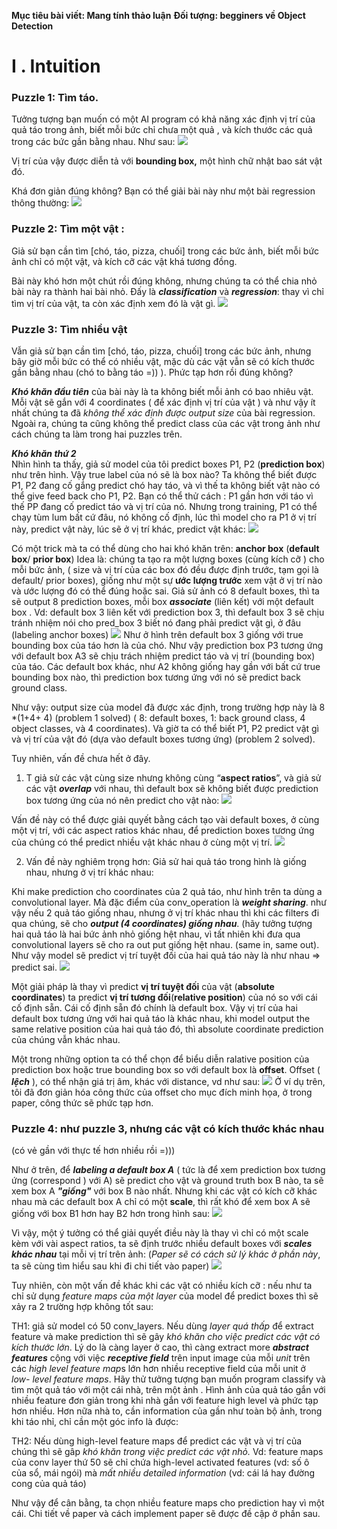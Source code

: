 **Mục tiêu bài viết: Mang tính thảo luận**
**Đối tượng: begginers về Object Detection**
# I . Intuition

### Puzzle 1: Tìm táo.
Tưởng tượng bạn muốn có một AI program có khả năng xác định vị trí của quả táo trong ảnh, biết mỗi bức chỉ chưa một quả , và kích thước các quả trong các bức gần bằng nhau. Như sau:
![](https://images.viblo.asia/269e1a10-3d53-441d-9227-b133cbd474de.jpg)

Vị trí của vậy được diễn tả với **bounding box,** một hình chữ nhật bao sát vật đó.

Khá đơn giản đúng không? Bạn có thể giải bài này như một bài regression thông thường: ![](https://images.viblo.asia/415c68dd-c288-4ccb-9cf6-373603185443.jpg)


### Puzzle 2: Tìm một vật :
Giả sử bạn cần tìm [chó, táo, pizza, chuối] trong các bức ảnh, biết mỗi bức ảnh chỉ có một vật, và kích cỡ các vật khá tương đồng.

Bài này khó hơn một chút rồi đúng không, nhưng chúng ta có thể chia nhỏ bài này ra thành hai bài nhỏ. Đấy là ***classification*** và ***regression***: thay vì chỉ tìm vị trí của vật, ta còn xác định xem đó là vật gì.
![](https://images.viblo.asia/8938c600-095e-456d-97aa-deb91349ca4d.jpg)



### Puzzle 3: Tìm nhiều vật 
Vẫn giả sử bạn cần tìm [chó, táo, pizza, chuối] trong các bức ảnh, nhưng bây giờ mỗi bức có thể có nhiều vật, mặc dù các vật vẫn sẽ có kích thước gần bằng nhau (chó to bằng táo =)) ).
Phức tạp hơn rồi đúng không?

***Khó khăn đầu tiên*** của bài này là ta không biết mỗi ảnh có bao nhiêu vật. Mỗi vật sẽ gắn với 4 coordinates ( để xác định vị trí của vật ) và như vậy ít nhất chúng ta đã *không thể xác định được output size* của bài regression. Ngoài ra, chúng ta cũng không thể predict class của các vật trong ảnh như cách chúng ta làm trong hai puzzles trên. 

***Khó khăn thứ 2***   
Nhìn hình ta thấy, giả sử model của tôi predict boxes P1, P2 (**prediction box**) như trên hình. Vậy true label của nó sẽ là box nào? Ta không thể biết được P1, P2 đang cố gắng predict chó hay táo, và vì thế ta không biết vật nào có thể give feed back cho P1, P2.  Bạn có thể thử cách : P1 gần hơn với táo vì thế PP đang cố predict táo và vị trí của nó. Nhưng trong training, P1 có thể chạy tùm lum bất cứ đâu, nó không cố định, lúc thì model cho ra P1 ở vị trí này, predict vật này, lúc sẽ ở vị trí khác, predict vật khác:
![](https://images.viblo.asia/bb5a8b47-af99-4e03-bbe1-933965a5d8b5.jpg)

Có một trick mà ta có thể dùng cho hai khó khăn trên: **anchor box** (**default box**/ **prior box**)
Idea là: chúng ta tạo ra một lượng boxes (cùng kích cỡ )  cho mỗi bức ảnh, ( size và vị trí của các box đó đều được định trước, tạm gọi là default/ prior boxes), giống như một sự **ước lượng trước** xem vật ở vị trí nào và ước lượng đó có thể đúng hoặc sai. 
Giả sử ảnh có 8 default boxes, thì ta sẽ output 8 prediction boxes, mỗi box ***associate*** (liên kết) với một default box . Vd: default box 3 liên kết với prediction box 3, thì default box 3 sẽ chịu tránh nhiệm nói cho pred_box 3 biết nó đang phải predict vật gì, ở đâu (labeling anchor boxes)
![](https://images.viblo.asia/6b59fa72-1ead-4e7f-8b3e-f316bc2257b7.jpg)
Như ở hình trên default box 3 giống  với true bounding box của táo hơn là của chó. Như vậy prediction box P3 tương ứng với default box A3 sẽ chịu trách nhiệm predict táo và vị trí (bounding box) của táo.  Các default box khác, như A2 không giống hay gần với bất cứ true bounding box nào,  thì prediction box tương ứng với nó sẽ predict back  ground class.

Như vậy: output size của model đã được xác định, trong trường hợp này là 8 *(1+4+ 4) (problem 1 solved) ( 8: default boxes, 1: back ground class, 4 object classes, và 4 coordinates). Và giờ ta có thể biết P1, P2 predict vật gì và vị trí của vật đó (dựa vào default boxes tương ứng) (problem 2 solved).

Tuy nhiên, vấn đề chưa hết ở đây.
1. T giả sử các vật cùng size nhưng không cùng “**aspect ratios**”, và giả sử các vật ***overlap*** với nhau, thì default box sẽ không biết được prediction box tương ứng của nó nên predict cho vật nào:
![](https://images.viblo.asia/1de2f456-1154-45a4-a6d9-35e13b2c2ce6.jpg)

Vấn đề này có thể được giải quyết bằng cách tạo vài default boxes, ở cùng một vị trí,  với các aspect ratios khác nhau, để prediction boxes tương ứng của chúng có thể predict nhiều vật khác nhau ở cùng một vị trí. 
![](https://images.viblo.asia/b92064d7-2d21-4d42-bdb1-645297df6e91.jpg)

2. Vấn đề này nghiêm trọng hơn: Giả sử hai quả táo trong hình là giống nhau, nhưng ở vị trí khác nhau:

Khi make prediction cho coordinates của 2 quả táo, như hình trên ta dùng a convolutional layer. Mà đặc điểm của conv_operation là ***weight sharing***. như vậy nếu 2 quả táo giống nhau, nhưng ở vị trí khác nhau thì khi các filters đi qua chúng, sẽ cho ***output (4 coordinates) giống nhau***. (hãy tưởng tượng hai quả táo là hai bức ảnh nhỏ giống hệt nhau, vì tất nhiên khi đưa qua convolutional layers sẽ cho ra out put giống hệt nhau. (same in, same out). Như vậy model sẽ predict vị trí tuyệt đối của hai quả táo này là như nhau => predict sai.
![](https://images.viblo.asia/35ad1344-d3be-4ed6-8034-ecc42824bcf5.jpg)

Một giải pháp là thay vì predict **vị trí tuyệt đối** của vật (**absolute coordinates**) ta predict **vị trí tương đối**(**relative position**) của nó so với cái cố định sẵn. Cái cố định sẵn đó chính là default box. Vậy vị trí của hai default box tương ứng với hai quả táo là khác nhau, khi model output the same relative position của hai quả táo đó, thì absolute coordinate prediction của chúng vẫn khác nhau.

Một trong những option ta có thể chọn để biểu diễn ralative position của prediction box hoặc true bounding box so với default box là **offset**.  Offset ( ***lệch*** ), có thể nhận giá trị âm,  khác với distance, vd như sau:
![](https://images.viblo.asia/6f682a14-8612-4ea8-8a50-dbb15e65cd98.jpg)
Ở ví dụ trên, tôi đã đơn giản hóa công thức của offset cho mục đích minh họa, ở trong paper, công thức sẽ phức tạp hơn.

### Puzzle 4: như puzzle 3, nhưng các vật có kích thước khác nhau 
(có vẻ gần với thực tế hơn nhiều rồi =)))

Như ở trên, để ***labeling a default box A*** ( tức là để xem prediction box tương ứng (correspond ) với A) sẽ predict cho vật và ground truth box B nào, ta sẽ xem box A ***"giống"***  với box B nào nhất.
Nhưng khi các vật có kích cỡ khác nhau mà các default box A chỉ có một **scale**, thì rất khó để xem box A sẽ giống với box B1 hơn hay B2 hơn trong hình sau:
![](https://images.viblo.asia/32fd2b8e-d4d6-4822-ad2c-e4874932e3ae.jpg)

Vì vậy, một ý tưởng có thể giải quyết điều này là thay vì chỉ có một scale kèm với vài aspect ratios, ta sẽ định trước nhiều default boxes với ***scales khác nhau*** tại mỗi vị trí trên ảnh: (*Paper sẽ có cách sử lý khác ở phần này*, ta sẽ cùng tìm hiểu sau khi đi chi tiết vào paper)
![](https://images.viblo.asia/796612b0-f3ec-453c-bd2c-08be680a859c.jpg)

Tuy nhiên, còn một vấn đề khác khi các vật có nhiều kích cỡ : nếu như ta chỉ sử dụng *feature maps của một layer* của model để predict boxes thì sẽ xảy ra 2 trường hợp không tốt sau:

TH1: giả sử model có 50 conv_layers. Nếu dùng *layer quá thấp* để extract feature và make prediction thì sẽ gây *khó khăn cho việc predict các vật có kích thước lớn*. Lý do là càng layer ở cao, thì càng extract more ***abstract features*** cộng với việc ***receptive field***  trên input image của mỗi *unit* trên các *high level feature map*s lớn hơn nhiều receptive field của mỗi unit  ở *low- level feature maps*. Hãy thử tưởng tượng bạn muốn program classify và tìm một quả táo với một cái nhà, trên một ảnh . Hình ảnh của quả táo gắn với nhiều feature đơn giản trong khi nhà gắn với feature high level và phức tạp hơn nhiều. Hơn nữa nhà to, cần information của gần như toàn bộ ảnh, trong khi táo nhỉ, chỉ cần một góc info là được:

TH2: Nếu dùng high-level feature maps để predict các vật và vị trí của chúng thì sẽ gâp *khó khăn trong việc predict các vật nhỏ.* Vd: feature maps của conv layer thứ 50 sẽ chỉ chứa high-level activated features (vd: số ô của sổ, mái ngói) mà *mất nhiều detailed information* (vd: cái lá hay đường cong của quả táo)

Như vậy để cân bằng, ta chọn nhiều feature maps cho prediction hay vì một cái. Chi tiết về paper và cách implement paper sẽ được đề cập ở phần sau.